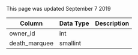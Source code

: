 This page was updated September 7 2019

| Column        | Data Type | Description |
| ------------- | --------- | ----------- |
| owner_id      | int       |             |
| death_marquee | smallint  |             |